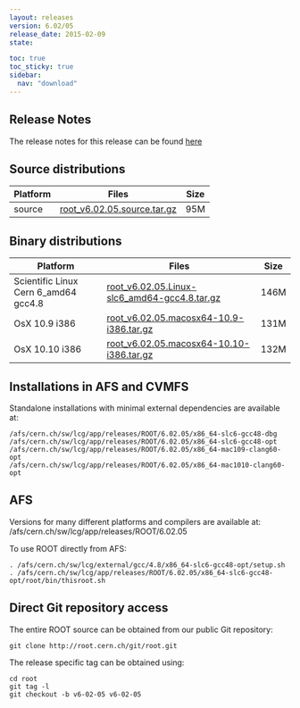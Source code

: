 ```yaml
---
layout: releases
version: 6.02/05
release_date: 2015-02-09
state:

toc: true
toc_sticky: true
sidebar:
  nav: "download"
---
```



## Release Notes
The release notes for this release can be found [here](https://root.cern.ch/root-version-v6-02-00-patch-release-notes)

## Source distributions

| Platform       | Files | Size |
|-----------|-------|-----|
| source | [root_v6.02.05.source.tar.gz](https://root.cern.ch/download/root_v6.02.05.source.tar.gz) |  95M |


## Binary distributions

| Platform       | Files | Size |
|-----------|-------|-----|
| Scientific Linux Cern 6_amd64 gcc4.8 | [root_v6.02.05.Linux-slc6_amd64-gcc4.8.tar.gz](https://root.cern.ch/download/root_v6.02.05.Linux-slc6_amd64-gcc4.8.tar.gz) | 146M |
| OsX 10.9 i386 | [root_v6.02.05.macosx64-10.9-i386.tar.gz](https://root.cern.ch/download/root_v6.02.05.macosx64-10.9-i386.tar.gz) | 131M |
| OsX 10.10 i386 | [root_v6.02.05.macosx64-10.10-i386.tar.gz](https://root.cern.ch/download/root_v6.02.05.macosx64-10.10-i386.tar.gz) | 132M |



## Installations in AFS and CVMFS
Standalone installations with minimal external dependencies are available at:
~~~
/afs/cern.ch/sw/lcg/app/releases/ROOT/6.02.05/x86_64-slc6-gcc48-dbg
/afs/cern.ch/sw/lcg/app/releases/ROOT/6.02.05/x86_64-slc6-gcc48-opt
/afs/cern.ch/sw/lcg/app/releases/ROOT/6.02.05/x86_64-mac109-clang60-opt
/afs/cern.ch/sw/lcg/app/releases/ROOT/6.02.05/x86_64-mac1010-clang60-opt
~~~

## AFS
Versions for many different platforms and compilers are available at:
/afs/cern.ch/sw/lcg/app/releases/ROOT/6.02.05

To use ROOT directly from AFS:
~~~
. /afs/cern.ch/sw/lcg/external/gcc/4.8/x86_64-slc6-gcc48-opt/setup.sh
. /afs/cern.ch/sw/lcg/app/releases/ROOT/6.02.05/x86_64-slc6-gcc48-opt/root/bin/thisroot.sh
~~~

## Direct Git repository access
The entire ROOT source can be obtained from our public Git repository:

~~~
git clone http://root.cern.ch/git/root.git
~~~
The release specific tag can be obtained using:
~~~
cd root
git tag -l
git checkout -b v6-02-05 v6-02-05
~~~
